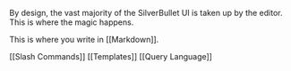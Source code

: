 By design, the vast majority of the SilverBullet UI is taken up by the editor. This is where the magic happens.

This is where you write in [[Markdown]].

[[Slash Commands]]
[[Templates]]
[[Query Language]]
